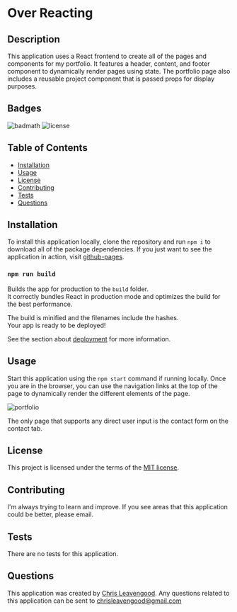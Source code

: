 # Over Reacting

## Description

This application uses a React frontend to create all of the pages and components for my portfolio. It features a header, content, and footer component to dynamically render pages using state. The portfolio page also includes a reusable project component that is passed props for display purposes.

## Badges

![badmath](https://img.shields.io/github/languages/top/lernantino/badmath) ![license](https://img.shields.io/github/license/Cleave13/over-reacting)

## Table of Contents

- [Installation](#installation)
- [Usage](#usage)
- [License](#license)
- [Contributing](#contributing)
- [Tests](#tests)
- [Questions](#questions)

## Installation

To install this application locally, clone the repository and run `npm i` to download all of the package dependencies. If you just want to see the application in action, visit [github-pages](https://cleave13.github.io/over-reacting/).

### `npm run build`

Builds the app for production to the `build` folder.\
It correctly bundles React in production mode and optimizes the build for the best performance.

The build is minified and the filenames include the hashes.\
Your app is ready to be deployed!

See the section about [deployment](https://facebook.github.io/create-react-app/docs/deployment) for more information.

## Usage

Start this application using the `npm start` command if running locally. Once you are in the browser, you can use the navigation links at the top of the page to dynamically render the different elements of the page.

![portfolio](../over-reacting/public/assets/images/portfolio.png)

The only page that supports any direct user input is the contact form on the contact tab.

## License

This project is licensed under the terms of the [MIT license](https://choosealicense.com/licenses/mit/).

## Contributing

I'm always trying to learn and improve. If you see areas that this application could be better, please email.

## Tests

There are no tests for this application.

## Questions

This application was created by [Chris Leavengood](https://github.com/Cleave13). Any questions related to this application can be sent to chrisleavengood@gmail.com